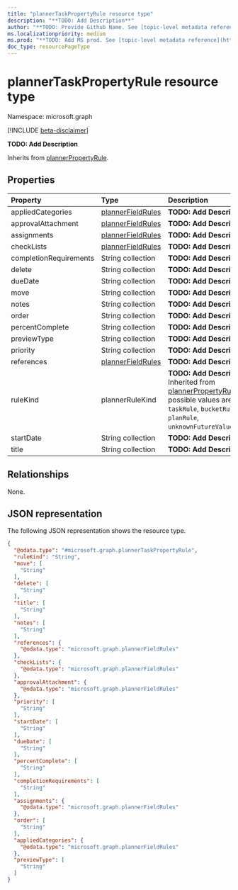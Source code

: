 ```yaml
---
title: "plannerTaskPropertyRule resource type"
description: "**TODO: Add Description**"
author: "**TODO: Provide Github Name. See [topic-level metadata reference](https://aka.ms/msgo?pagePath=Document-APIs/Guidelines/Metadata)**"
ms.localizationpriority: medium
ms.prod: "**TODO: Add MS prod. See [topic-level metadata reference](https://aka.ms/msgo?pagePath=Document-APIs/Guidelines/Metadata)**"
doc_type: resourcePageType
---
```


# plannerTaskPropertyRule resource type

Namespace: microsoft.graph

[!INCLUDE [beta-disclaimer](../../includes/beta-disclaimer.md)]

**TODO: Add Description**


Inherits from [plannerPropertyRule](../resources/plannerpropertyrule.md).

## Properties
|Property|Type|Description|
|:---|:---|:---|
|appliedCategories|[plannerFieldRules](../resources/plannerfieldrules.md)|**TODO: Add Description**|
|approvalAttachment|[plannerFieldRules](../resources/plannerfieldrules.md)|**TODO: Add Description**|
|assignments|[plannerFieldRules](../resources/plannerfieldrules.md)|**TODO: Add Description**|
|checkLists|[plannerFieldRules](../resources/plannerfieldrules.md)|**TODO: Add Description**|
|completionRequirements|String collection|**TODO: Add Description**|
|delete|String collection|**TODO: Add Description**|
|dueDate|String collection|**TODO: Add Description**|
|move|String collection|**TODO: Add Description**|
|notes|String collection|**TODO: Add Description**|
|order|String collection|**TODO: Add Description**|
|percentComplete|String collection|**TODO: Add Description**|
|previewType|String collection|**TODO: Add Description**|
|priority|String collection|**TODO: Add Description**|
|references|[plannerFieldRules](../resources/plannerfieldrules.md)|**TODO: Add Description**|
|ruleKind|plannerRuleKind|**TODO: Add Description** Inherited from [plannerPropertyRule](../resources/plannerpropertyrule.md).The possible values are: `taskRule`, `bucketRule`, `planRule`, `unknownFutureValue`.|
|startDate|String collection|**TODO: Add Description**|
|title|String collection|**TODO: Add Description**|

## Relationships
None.

## JSON representation
The following JSON representation shows the resource type.
<!-- {
  "blockType": "resource",
  "@odata.type": "microsoft.graph.plannerTaskPropertyRule"
}
-->
``` json
{
  "@odata.type": "#microsoft.graph.plannerTaskPropertyRule",
  "ruleKind": "String",
  "move": [
    "String"
  ],
  "delete": [
    "String"
  ],
  "title": [
    "String"
  ],
  "notes": [
    "String"
  ],
  "references": {
    "@odata.type": "microsoft.graph.plannerFieldRules"
  },
  "checkLists": {
    "@odata.type": "microsoft.graph.plannerFieldRules"
  },
  "approvalAttachment": {
    "@odata.type": "microsoft.graph.plannerFieldRules"
  },
  "priority": [
    "String"
  ],
  "startDate": [
    "String"
  ],
  "dueDate": [
    "String"
  ],
  "percentComplete": [
    "String"
  ],
  "completionRequirements": [
    "String"
  ],
  "assignments": {
    "@odata.type": "microsoft.graph.plannerFieldRules"
  },
  "order": [
    "String"
  ],
  "appliedCategories": {
    "@odata.type": "microsoft.graph.plannerFieldRules"
  },
  "previewType": [
    "String"
  ]
}
```

